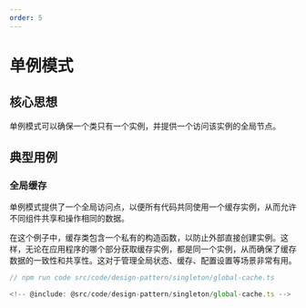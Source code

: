 ```yaml
---
order: 5
---
```

# 单例模式

## 核心思想

单例模式可以确保一个类只有一个实例，并提供一个访问该实例的全局节点。

## 典型用例

### 全局缓存

单例模式提供了一个全局访问点，以便所有代码共同使用一个缓存实例，从而允许不同组件共享和操作相同的数据。

在这个例子中，缓存类包含一个私有的构造函数，以防止外部直接创建实例。这样，无论在应用程序的哪个部分获取缓存实例，都是同一个实例，从而确保了缓存数据的一致性和共享性。这对于管理全局状态、缓存、配置设置等场景非常有用。

```ts
// npm run code src/code/design-pattern/singleton/global-cache.ts

<!-- @include: @src/code/design-pattern/singleton/global-cache.ts -->
```
